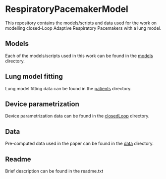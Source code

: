 # RespiratoryPacemakerModel
This repository contains the models/scripts and data used for the work on modelling closed-Loop Adaptive Respiratory Pacemakers with a lung model.
## Models
Each of the models/scripts used in this work can be found in the [models](models) directory.
## Lung model fitting
Lung model fitting data can be found in the [patients](patients) directory.
## Device parametrization
Device parametrization data can be found in the [closedLoop](closedLoop) directory.
## Data
Pre-computed data used in the paper can be found in the [data](data) directory.
## Readme
Brief description can be found in the readme.txt

